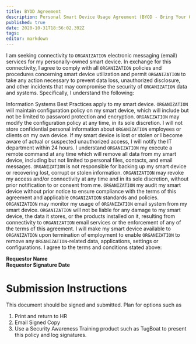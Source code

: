 ```yaml
---
title: BYOD Agreement
description: Personal Smart Device Usage Agreement (BYOD - Bring Your Own Device)
published: true
date: 2020-10-31T18:56:02.392Z
tags: 
editor: markdown
---
```


I am seeking connectivity to `ORGANIZATION` electronic messaging (email) services for my personally-owned smart device. In exchange for this connectivity, I agree to comply with all `ORGANIZATION`  policies and procedures concerning smart device utilization and permit `ORGANIZATION`  to take any action necessary to prevent data loss, unauthorized disclosure, and other incidents that may compromise the security of `ORGANIZATION`  data and systems.  Specifically, I understand the following:

Information Systems Best Practices apply to my smart device.
`ORGANIZATION`  will maintain configuration policy on my smart device, which will include but not be limited to password protection and encryption.  `ORGANIZATION`  may modify the configuration policy at any time, in its sole discretion.
I will not store confidential personal information about `ORGANIZATION`  employees or clients on my own device.
If my smart device is lost or stolen or I become aware of actual or suspected unauthorized access, I will notify the IT department within 24 hours.  I understand `ORGANIZATION`  my execute a remote command at any time which will remove all data from my smart device, including but not limited to personal files, contacts, and email messages.
`ORGANIZATION`  is not responsible for backing up my smart device or recovering lost, corrupt or stolen information.
`ORGANIZATION`  may revoke my access and/or connectivity at any time and in its sole discretion, without prior notification to or consent from me.
`ORGANIZATION`  my audit my smart device without prior notice to ensure compliance with the terms of this agreement and applicable `ORGANIZATION`  standards and policies.  `ORGANIZATION`  may monitor my usage of `ORGANIZATION` email system from my smart device. 
`ORGANIZATION`  will not be liable for any damage to my smart device, the data it stores, or the products installed on it, resulting from connectivity to `ORGANIZATION`  email services or the enforcement of any of the terms of this agreement.
I will make my smart device available to `ORGANIZATION`  upon termination of employment to enable `ORGANIZATION`  to remove any `ORGANIZATION`-related data, applications, settings or configurations.
I agree to the terms and conditions stated above:

 	 	 
**Requestor Name	
Requestor Signature	
Date**


# Submission Instructions
This document should be signed and submitted.  Plan for options such as
1. Print and return to HR
2. Email Signed Copy
3. Use a Security Awareness Training product such as TugBoat to present this policy and log signatures. 